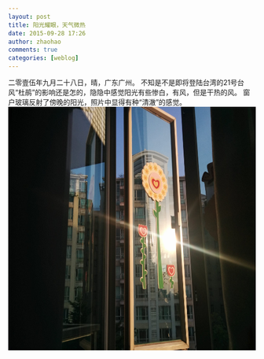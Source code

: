 ```yaml
---
layout: post
title: 阳光耀眼，天气微热
date: 2015-09-28 17:26
author: zhaohao
comments: true
categories: [weblog]
---
```

二零壹伍年九月二十八日，晴，广东广州。
不知是不是即将登陆台湾的21号台风“杜鹃”的影响还是怎的，隐隐中感觉阳光有些惨白，有风，但是干热的风。
窗户玻璃反射了傍晚的阳光，照片中显得有种“清澈”的感觉。
<a href="/Resource/IMG_20150928_172058.jpg"><img src="/Resource/IMG_20150928_172058.jpg" alt="IMG_20150928_172058" width="660" height="495" class="alignnone size-large wp-image-971" /></a>
